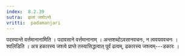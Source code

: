 ```yaml
---
index:  8.2.39
sutra:  झलां जशोऽन्ते
vritti:  padamanjari
---
```


पदस्यान्ते वर्त्तमानानामिति । पदावसाने वर्त्तमानानाम् । अन्तशब्दोऽवसानवचनः, न त्ववयववचनः । श्वलिडिति । अत्र हकारस्य जश्त्वे प्राप्ते तस्यासिद्धत्वात् पूर्वं ढत्वम्, ढकारस्य जश्त्वम्---डकारः ।
